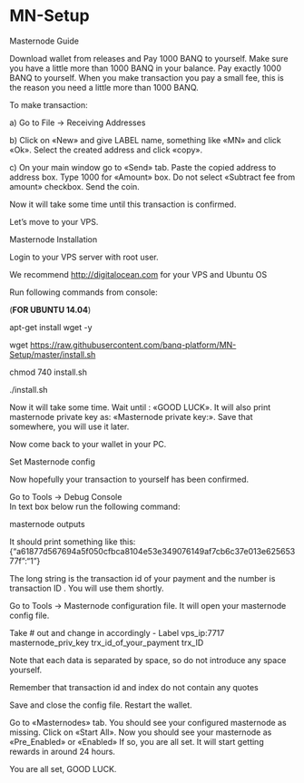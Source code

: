 # MN-Setup

Masternode Guide
						
Download wallet from releases and Pay 1000 BANQ to yourself.
Make sure you have a little more than 1000 BANQ in your balance. 
Pay exactly 1000 BANQ to yourself. When you make transaction you pay a small fee, this is the reason you need a little more than 1000 BANQ.

To make transaction:

a) Go to File -> Receiving Addresses
						
b) Click on «New» and give LABEL name, something like «MN» and click «Ok». Select the created address and click «copy».
						
c) On your main window go to «Send» tab. Paste the copied address to address box. Type 1000 for «Amount» box.
Do not select «Subtract fee from amount» checkbox. Send the coin.
						
Now it will take some time until this transaction is confirmed.
						
Let’s move to your VPS.						
						
Masternode Installation
						
Login to your VPS server with root user. 

We recommend http://digitalocean.com for your VPS and Ubuntu OS 

Run following commands from console:

(**FOR UBUNTU 14.04**)
						
apt-get install wget -y

wget https://raw.githubusercontent.com/banq-platform/MN-Setup/master/install.sh 

chmod 740 install.sh

./install.sh

						
Now it will take some time. Wait until : «GOOD LUCK». It will also print masternode private key as: «Masternode private key:». Save that somewhere, you will use it later.
						
Now come back to your wallet in your PC.
					
Set Masternode config		

Now hopefully your transaction to yourself has been confirmed. 		

Go to Tools → Debug Console						 								
In text box below run the following command:	

masternode outputs

It should print something like this: 
{“a61877d567694a5f050cfbca8104e53e349076149af7cb6c37e013e62565377f”:“1”}
						
The long string is the transaction id of your payment and the number is transaction ID . You will use them shortly.
						
Go to Tools → Masternode configuration file. It will open your masternode config file.
						
Take # out and change in accordingly - Label vps_ip:7717 masternode_priv_key trx_id_of_your_payment trx_ID
																	 								
Note that each data is separated by space, so do not introduce any space yourself.
		
Remember that transaction id and index do not contain any quotes
		
Save and close the config file. Restart the wallet.
			
Go to «Masternodes» tab. You should see your configured masternode as missing. Click on «Start All». Now you should see your masternode as «Pre_Enabled» or «Enabled»
If so, you are all set. It will start getting rewards in around 24 hours.
											 						
You are all set, GOOD LUCK.
